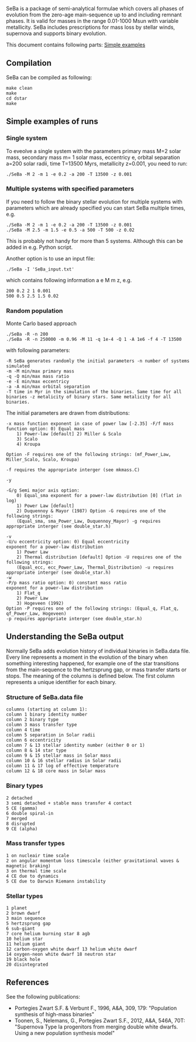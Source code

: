 SeBa is a package of semi-analytical formulae which covers all phases of evolution from the zero-age main-sequence up to and including remnant phases.
It is valid for masses in the range 0.01-1000 Msun with variable metallicity.
SeBa includes prescriptions for mass loss by stellar winds, supernova and supports binary evolution.

This document contains following parts:
[Simple examples](#Simple-examples-of-runs)


## Compilation

SeBa can be compiled as following:

```
make clean
make
cd dstar 
make
```

## Simple examples of runs

### Single system

To eveolve a single system with the parameters primary mass M=2 solar mass, secondary mass m= 1 solar mass, eccentricy e, orbital separation a=200 solar radii, time T=13500 Myrs, metallicity z=0.001, you need to run:
```
./SeBa -M 2 -m 1 -e 0.2 -a 200 -T 13500 -z 0.001
```

### Multiple systems with specified parameters

If you need to follow the binary stellar evolution for multiple systems with parameters which are already specified you can start SeBa multiple times, e.g.
```
./SeBa -M 2 -m 1 -e 0.2 -a 200 -T 13500 -z 0.001
./SeBa -M 2.5 -m 1.5 -e 0.5 -a 500 -T 500 -z 0.02
```
This is probably not handy for more than 5 systems. Although this can be added in e.g. Python script.

Another option is to use an input file:
```
./SeBa -I 'SeBa_input.txt'
```
which contains following information a e M m z, e.g. 

```
200 0.2 2 1 0.001
500 0.5 2.5 1.5 0.02
```

### Random population

Monte Carlo based approach
```
./SeBa -R -n 200
./SeBa -R -n 250000 -m 0.96 -M 11 -q 1e-4 -Q 1 -A 1e6 -f 4 -T 13500
```
with following parameters:

```
-R SeBa generates randomly the initial parameters -n number of systems simulated
-m -M min/max primary mass
-q -Q min/max mass ratio
-e -E min/max eccentricy
-a -A min/max orbital separation
-T time in Myr in the simulation of the binaries. Same time for all binaries -z metalicity of binary stars. Same metalicity for all binaries.
```

The initial parameters are drawn from distributions:

```
-x mass function exponent in case of power law [-2.35] -F/f mass function option: 0) Equal mass
	1) Power-law [default] 2) Miller & Scalo
	3) Scalo
	4) Kroupa

Option -F requires one of the following strings: (mf_Power_Law, Miller_Scalo, Scalo, Kroupa)

-f requires the appropriate interger (see mkmass.C)

-y

-G/g Semi major axis option: 
	0) Equal_sma exponent for a power-law distribution [0] (flat in log)
	1) Power Law [default]
	2) Duquennoy & Mayor (1987) Option -G requires one of the following strings:
	(Equal_sma, sma_Power_Law, Duquennoy_Mayor) -g requires appropriate interger (see double_star.h)

-v
-U/u eccentricity option: 0) Equal eccentricity
exponent for a power-law distribution
	1) Power Law
	2) Thermal distribution [default] Option -U requires one of the following strings:
	(Equal_ecc, ecc_Power_Law, Thermal_Distribution) -u requires appropriate interger (see double_star.h)
-w
-P/p mass ratio option: 0) constant mass ratio
exponent for a power-law distribution
	1) Flat_q
	2) Power Law
	3) Hogeveen (1992)
Option -P requires one of the following strings: (Equal_q, Flat_q, qf_Power_Law, Hogeveen)
-p requires appropriate interger (see double_star.h)
```


## Understanding the SeBa output

Normally SeBa adds evolution history of individual binaries in SeBa.data file. Every line represents a moment in the evolution of the binary when something interesting happened, for example one of the star transitions from the main-sequence to the hertzsprung gap, or mass transfer starts or stops. The meaning of the columns is defined below. The first column represents a unique identifier for each binary.

### Structure of SeBa.data file

```
columns (starting at column 1):
column 1 binary identity number 
column 2 binary type
column 3 mass transfer type
column 4 time
column 5 separation in Solar radii
column 6 eccentricity
column 7 & 13 stellar identity number (either 0 or 1)
column 8 & 14 star type
column 9 & 15 stellar mass in Solar mass
column 10 & 16 stellar radius in Solar radii
column 11 & 17 log of effective temperature
column 12 & 18 core mass in Solar mass
```

### Binary types

```
2 detached
3 semi detached + stable mass transfer 4 contact
5 CE (gamma)
6 double spiral-in
7 merged
8 disrupted
9 CE (alpha)
```

### Mass transfer types

```
1 on nucleair time scale
2 on angular momentum loss timescale (either gravitational waves &
magnetic braking)
3 on thermal time scale
4 CE due to dynamics
5 CE due to Darwin Riemann instability
```

### Stellar types

```
1 planet
2 brown dwarf
3 main sequence
5 hertzsprung gap
6 sub-giant
7 core helium burning star 8 agb
10 helium star
11 helium giant
12 carbon-oxygen white dwarf 13 helium white dwarf
14 oxygen-neon white dwarf 18 neutron star
19 black hole
20 disintegrated
```

## References

See the following publications:
- Portegies Zwart S.F. & Verbunt F., 1996, A&A, 309, 179: "Population synthesis of high-mass binaries"
- Toonen, S., Nelemans, G., Portegies Zwart S.F., 2012, A&A, 546A, 70T: "Supernova Type Ia progenitors from merging double white dwarfs. Using a new population synthesis model"
